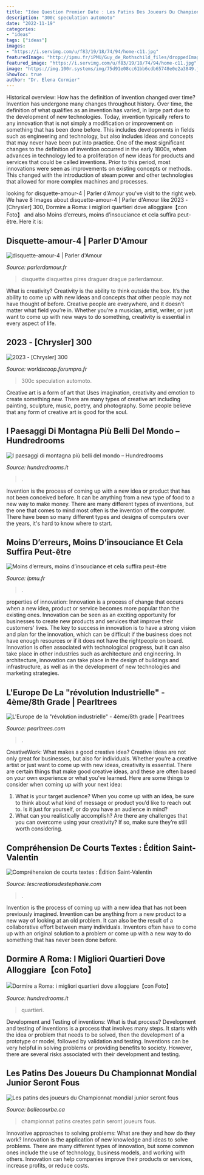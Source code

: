 ```yaml
---
title: "Idee Question Premier Date : Les Patins Des Joueurs Du Championnat Mondial Junior Seront Fous"
description: "300c speculation automoto"
date: "2022-11-19"
categories:
- "ideas"
tags: ["ideas"]
images:
- "https://i.servimg.com/u/f83/19/18/74/94/home-c11.jpg"
featuredImage: "http://ipmu.fr/iPMU/Guy_de_Rothschild_files/droppedImage_6.jpg"
featured_image: "https://i.servimg.com/u/f83/19/18/74/94/home-c11.jpg"
image: "https://img.100r.systems/img/75d91e08cc61bb6cdb65748e0e2a3849.jpg"
ShowToc: true
author: "Dr. Elena Cormier"
---
```



Historical overview: How has the definition of invention changed over time?
Invention has undergone many changes throughout history. Over time, the definition of what qualifies as an invention has varied, in large part due to the development of new technologies. Today, invention typically refers to any innovation that is not simply a modification or improvement on something that has been done before. This includes developments in fields such as engineering and technology, but also includes ideas and concepts that may never have been put into practice.
One of the most significant changes to the definition of invention occurred in the early 1800s, when advances in technology led to a proliferation of new ideas for products and services that could be called inventions. Prior to this period, most innovations were seen as improvements on existing concepts or methods. This changed with the introduction of steam power and other technologies that allowed for more complex machines and processes.

	

		
looking for disquette-amour-4 | Parler d&#039;Amour you've visit to the right web. We have 8 Images about disquette-amour-4 | Parler d&#039;Amour like 2023 - [Chrysler] 300, Dormire a Roma: i migliori quartieri dove alloggiare【con Foto】 and also Moins d’erreurs, moins d’insouciance et cela suffira peut-être. Here it is:
		
    
## Disquette-amour-4 | Parler D&#039;Amour

<img loading=lazy src="https://www.parlerdamour.fr/wp-content/uploads/2020/09/disquette-amour-4-600x600.jpg" onerror="this.onerror=null;this.src='https://tse4.mm.bing.net/th?id=OIP.CL6n1U32pSOK7C_0FOVtJQHaHa&amp;pid=15.1';" alt="disquette-amour-4 | Parler d&#039;Amour">

_Source: parlerdamour.fr_

>disquette disquettes pires draguer drague parlerdamour. 

	

What is creativity?
Creativity is the ability to think outside the box. It’s the ability to come up with new ideas and concepts that other people may not have thought of before. Creative people are everywhere, and it doesn’t matter what field you’re in. Whether you’re a musician, artist, writer, or just want to come up with new ways to do something, creativity is essential in every aspect of life.

    
## 2023 - [Chrysler] 300

<img loading=lazy src="https://i.servimg.com/u/f83/19/18/74/94/home-c11.jpg" onerror="this.onerror=null;this.src='https://tse3.mm.bing.net/th?id=OIP.BwnyZ4Z559qdmzTEL5-ZIgHaED&amp;pid=15.1';" alt="2023 - [Chrysler] 300">

_Source: worldscoop.forumpro.fr_

>300c speculation automoto. 

	

Creative art is a form of art that Uses imagination, creativity and emotion to create something new. There are many types of creative art including painting, sculpture, music, poetry, and photography. Some people believe that any form of creative art is good for the soul.

    
## I Paesaggi Di Montagna Più Belli Del Mondo – Hundredrooms

<img loading=lazy src="https://img.100r.systems/img/75d91e08cc61bb6cdb65748e0e2a3849.jpg" onerror="this.onerror=null;this.src='https://tse2.mm.bing.net/th?id=OIP.nQ5yTH2YJHIZvkbkAjA1wwHaE9&amp;pid=15.1';" alt="I paesaggi di montagna più belli del mondo – Hundredrooms">

_Source: hundredrooms.it_

>. 

	

Invention is the process of coming up with a new idea or product that has not been conceived before. It can be anything from a new type of food to a new way to make money. There are many different types of inventions, but the one that comes to mind most often is the invention of the computer. There have been so many different types and designs of computers over the years, it's hard to know where to start.

    
## Moins D’erreurs, Moins D’insouciance Et Cela Suffira Peut-être

<img loading=lazy src="http://ipmu.fr/iPMU/Guy_de_Rothschild_files/droppedImage_6.jpg" onerror="this.onerror=null;this.src='https://tse1.mm.bing.net/th?id=OIP.QgfCyEPEzvRz1J25I0tuvAAAAA&amp;pid=15.1';" alt="Moins d’erreurs, moins d’insouciance et cela suffira peut-être">

_Source: ipmu.fr_

>. 

	

properties of innovation:
Innovation is a process of change that occurs when a new idea, product or service becomes more popular than the existing ones. Innovation can be seen as an exciting opportunity for businesses to create new products and services that improve their customers’ lives. The key to success in innovation is to have a strong vision and plan for the innovation, which can be difficult if the business does not have enough resources or if it does not have the rightpeople on board.
Innovation is often associated with technological progress, but it can also take place in other industries such as architecture and engineering. In architecture, innovation can take place in the design of buildings and infrastructure, as well as in the development of new technologies and marketing strategies.

    
## L&#039;Europe De La &quot;révolution Industrielle&quot; - 4ème/8th Grade | Pearltrees

<img loading=lazy src="http://www.pearltrees.com/s/background/image/be/f5/bef57cc5044e2835b746e387c760a7fe.jpg" onerror="this.onerror=null;this.src='https://tse1.mm.bing.net/th?id=OIP.q7SSvCKfVK58qo-054BIIgHaEw&amp;pid=15.1';" alt="L&#039;Europe de la &quot;révolution industrielle&quot; - 4ème/8th grade | Pearltrees">

_Source: pearltrees.com_

>. 

	

CreativeWork: What makes a good creative idea?
Creative ideas are not only great for businesses, but also for individuals. Whether you’re a creative artist or just want to come up with new ideas, creativity is essential. There are certain things that make good creative ideas, and these are often based on your own experience or what you’ve learned. Here are some things to consider when coming up with your next idea: 
1) What is your target audience? When you come up with an idea, be sure to think about what kind of message or product you’d like to reach out to. Is it just for yourself, or do you have an audience in mind? 
2) What can you realistically accomplish? Are there any challenges that you can overcome using your creativity? If so, make sure they’re still worth considering.

    
## Compréhension De Courts Textes : Édition Saint-Valentin

<img loading=lazy src="https://lescreationsdestephanie.com/wp-content/uploads/2017/01/Diapositive3.jpg" onerror="this.onerror=null;this.src='https://tse3.mm.bing.net/th?id=OIP.gK2hVQpInqsS217b_r8F5AHaKL&amp;pid=15.1';" alt="Compréhension de courts textes : Édition Saint-Valentin">

_Source: lescreationsdestephanie.com_

>. 

	

Invention is the process of coming up with a new idea that has not been previously imagined. Invention can be anything from a new product to a new way of looking at an old problem. It can also be the result of a collaborative effort between many individuals. Inventors often have to come up with an original solution to a problem or come up with a new way to do something that has never been done before.

    
## Dormire A Roma: I Migliori Quartieri Dove Alloggiare【con Foto】

<img loading=lazy src="https://img.100r.systems/img/1461a73f6cf733ad9d91e0f53d964669.png" onerror="this.onerror=null;this.src='https://tse2.mm.bing.net/th?id=OIP.OnV7LVOou1x0glFxbvCRSQHaDv&amp;pid=15.1';" alt="Dormire a Roma: i migliori quartieri dove alloggiare【con Foto】">

_Source: hundredrooms.it_

>quartieri. 

	

Development and Testing of inventions: What is that process?
Development and testing of inventions is a process that involves many steps. It starts with the idea or problem that needs to be solved, then the development of a prototype or model, followed by validation and testing. Inventions can be very helpful in solving problems or providing benefits to society. However, there are several risks associated with their development and testing.

    
## Les Patins Des Joueurs Du Championnat Mondial Junior Seront Fous

<img loading=lazy src="https://www.ballecourbe.ca/wp-content/uploads/2020/12/Canada-1024x1024.jpg" onerror="this.onerror=null;this.src='https://tse1.mm.bing.net/th?id=OIP.ZZz6LTwJCWjPFLrSP0IozgHaHa&amp;pid=15.1';" alt="Les patins des joueurs du Championnat mondial junior seront fous">

_Source: ballecourbe.ca_

>championnat patins creates patin seront joueurs fous. 

	

Innovative approaches to solving problems: What are they and how do they work?
Innovation is the application of new knowledge and ideas to solve problems. There are many different types of innovation, but some common ones include the use of technology, business models, and working with others. Innovation can help companies improve their products or services, increase profits, or reduce costs.

